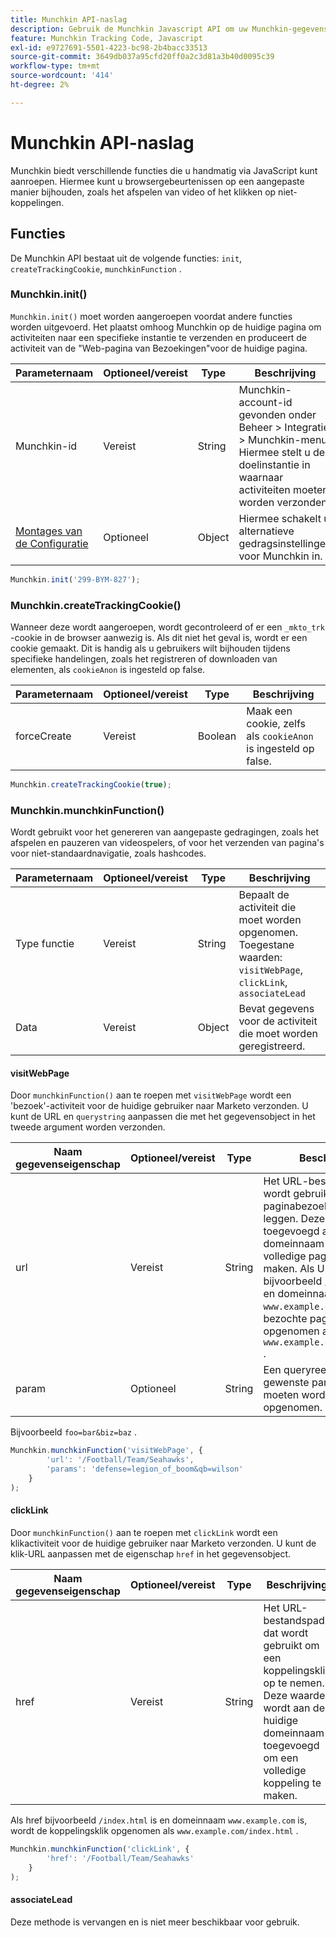 ```yaml
---
title: Munchkin API-naslag
description: Gebruik de Munchkin Javascript API om uw Munchkin-gegevens aan te passen.
feature: Munchkin Tracking Code, Javascript
exl-id: e9727691-5501-4223-bc98-2b4bacc33513
source-git-commit: 3649db037a95cfd20ff0a2c3d81a3b40d0095c39
workflow-type: tm+mt
source-wordcount: '414'
ht-degree: 2%

---
```


# Munchkin API-naslag

Munchkin biedt verschillende functies die u handmatig via JavaScript kunt aanroepen. Hiermee kunt u browsergebeurtenissen op een aangepaste manier bijhouden, zoals het afspelen van video of het klikken op niet-koppelingen.

## Functies

De Munchkin API bestaat uit de volgende functies: `init`, `createTrackingCookie`, `munchkinFunction` .

<a name="munchkin_init"></a>

### Munchkin.init()

`Munchkin.init()` moet worden aangeroepen voordat andere functies worden uitgevoerd. Het plaatst omhoog Munchkin op de huidige pagina om activiteiten naar een specifieke instantie te verzenden en produceert de activiteit van de &quot;Web-pagina van Bezoekingen&quot;voor de huidige pagina.

| Parameternaam | Optioneel/vereist | Type | Beschrijving |
| --- | --- | --- | --- |
| Munchkin-id | Vereist | String | Munchkin-account-id gevonden onder Beheer > Integratie > Munchkin-menu. Hiermee stelt u de doelinstantie in waarnaar activiteiten moeten worden verzonden. |
| [ Montages van de Configuratie ](configuration.md) | Optioneel | Object | Hiermee schakelt u alternatieve gedragsinstellingen voor Munchkin in. |

```javascript
Munchkin.init('299-BYM-827');
```

### Munchkin.createTrackingCookie()

Wanneer deze wordt aangeroepen, wordt gecontroleerd of er een `_mkto_trk` -cookie in de browser aanwezig is. Als dit niet het geval is, wordt er een cookie gemaakt. Dit is handig als u gebruikers wilt bijhouden tijdens specifieke handelingen, zoals het registreren of downloaden van elementen, als `cookieAnon` is ingesteld op false.

| Parameternaam | Optioneel/vereist | Type | Beschrijving |
| --- | --- | --- | --- |
| forceCreate | Vereist | Boolean | Maak een cookie, zelfs als `cookieAnon` is ingesteld op false. |

```javascript
Munchkin.createTrackingCookie(true);
```

### Munchkin.munchkinFunction()

Wordt gebruikt voor het genereren van aangepaste gedragingen, zoals het afspelen en pauzeren van videospelers, of voor het verzenden van pagina&#39;s voor niet-standaardnavigatie, zoals hashcodes.

| Parameternaam | Optioneel/vereist | Type | Beschrijving |
| --- | --- | --- | --- |
| Type functie | Vereist | String | Bepaalt de activiteit die moet worden opgenomen. Toegestane waarden: `visitWebPage`, `clickLink`, `associateLead` |
| Data | Vereist | Object | Bevat gegevens voor de activiteit die moet worden geregistreerd. |

#### visitWebPage

Door `munchkinFunction()` aan te roepen met `visitWebPage` wordt een &#39;bezoek&#39;-activiteit voor de huidige gebruiker naar Marketo verzonden. U kunt de URL en `querystring` aanpassen die met het gegevensobject in het tweede argument worden verzonden.

| Naam gegevenseigenschap | Optioneel/vereist | Type | Beschrijving |
| --- | --- | --- | --- |
| url | Vereist | String | Het URL-bestandspad dat wordt gebruikt om een paginabezoek vast te leggen.  Deze waarde wordt toegevoegd aan de huidige domeinnaam om een volledige paginanaam te maken. Als URL bijvoorbeeld `/index.html` is en domeinnaam `www.example.com` , wordt de bezochte pagina opgenomen als `www.example.com/index.html` . |
| param | Optioneel | String | Een queryreeks met de gewenste parameters die moeten worden opgenomen. |

Bijvoorbeeld `foo=bar&biz=baz` .

```javascript
Munchkin.munchkinFunction('visitWebPage', {
        'url': '/Football/Team/Seahawks',
        'params': 'defense=legion_of_boom&qb=wilson'
    }
);
```

#### clickLink

Door `munchkinFunction()` aan te roepen met `clickLink` wordt een klikactiviteit voor de huidige gebruiker naar Marketo verzonden. U kunt de klik-URL aanpassen met de eigenschap `href` in het gegevensobject.

| Naam gegevenseigenschap | Optioneel/vereist | Type | Beschrijving |
| --- | --- | --- | --- |
| href | Vereist | String | Het URL-bestandspad dat wordt gebruikt om een koppelingsklik op te nemen. Deze waarde wordt aan de huidige domeinnaam toegevoegd om een volledige koppeling te maken. |

Als href bijvoorbeeld `/index.html` is en domeinnaam `www.example.com` is, wordt de koppelingsklik opgenomen als `www.example.com/index.html` .

```javascript
Munchkin.munchkinFunction('clickLink', {
        'href': '/Football/Team/Seahawks'
    }
);
```

#### associateLead

Deze methode is vervangen en is niet meer beschikbaar voor gebruik.
